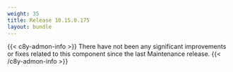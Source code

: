 ```yaml
---
weight: 35
title: Release 10.15.0.175
layout: bundle
---
```


<!--10.15.173.0 - 10.15.0.175-->


{{< c8y-admon-info >}}
There have not been any significant improvements or fixes related to this component since the last Maintenance release.
{{< /c8y-admon-info >}}
